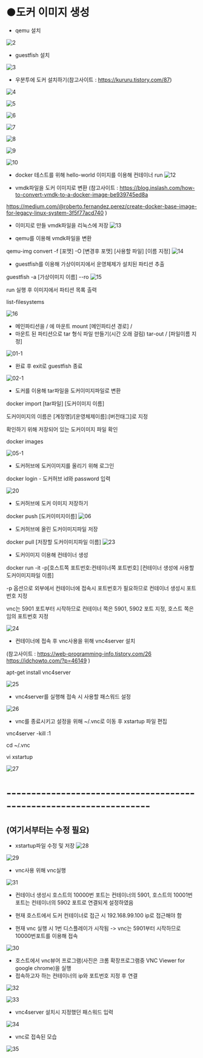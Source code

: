 # ●도커 이미지 생성

* qemu 설치

![2](https://user-images.githubusercontent.com/49422777/71220709-df3b3300-230c-11ea-95ee-3e55b7344c7d.JPG)


* guestfish 설치

![3](https://user-images.githubusercontent.com/49422777/71220830-6c7e8780-230d-11ea-9797-eec553257131.JPG)


* 우분투에 도커 설치하기(참고사이트 : https://kururu.tistory.com/87)

![4](https://user-images.githubusercontent.com/49422777/71220835-6f797800-230d-11ea-95aa-1d0d4aa34cca.JPG)


![5](https://user-images.githubusercontent.com/49422777/71220841-72746880-230d-11ea-9a7c-2c3bd9e94537.JPG)


![6](https://user-images.githubusercontent.com/49422777/71220845-7607ef80-230d-11ea-8101-3ee313216843.JPG)


![7](https://user-images.githubusercontent.com/49422777/71220850-799b7680-230d-11ea-841c-82c0f3bb4095.JPG)


![8](https://user-images.githubusercontent.com/49422777/71220856-7ef8c100-230d-11ea-9780-7769f38f1a8b.JPG)


![9](https://user-images.githubusercontent.com/49422777/71220862-828c4800-230d-11ea-8526-57fee7e2bef5.JPG)


![10](https://user-images.githubusercontent.com/49422777/71220867-861fcf00-230d-11ea-8515-c18541609489.JPG)

* docker 테스트를 위해 hello-world 이미지를 이용해 컨테이너 run
![12](https://user-images.githubusercontent.com/49422777/71220875-8ddf7380-230d-11ea-9f9d-20bef5c39062.JPG)


* vmdk파일을 도커 이미지로 변환 
(참고사이트 : 
https://blog.inslash.com/how-to-convert-vmdk-to-a-docker-image-be939745ed8a

https://medium.com/@roberto.fernandez.perez/create-docker-base-image-for-legacy-linux-system-3f5f77acd740 )

* 이미지로 만들 vmdk파일을 리눅스에 저장
![13](https://user-images.githubusercontent.com/49422777/71221638-b4eb7480-2310-11ea-9f98-3bdad829f5b3.JPG)


* qemu를 이용해 vmdk파일을 변환

qemu-img convert -f [포맷] -O [변경후 포맷] [사용할 파일] [이름 지정]
![14](https://user-images.githubusercontent.com/49422777/71221644-b9179200-2310-11ea-92d8-3489390c3715.JPG)


* guestfish를 이용해 가상이미지에서 운영체제가 설치된 파티션 추출

guestfish -a [가상이미지 이름] --ro
![15](https://user-images.githubusercontent.com/49422777/71221647-bc128280-2310-11ea-910a-aab6613a4d13.JPG)


run 실행 후 이미지에서 파티션 목록 출력

list-filesystems

![16](https://user-images.githubusercontent.com/49422777/71221649-be74dc80-2310-11ea-918a-db4049057761.JPG)


* 메인파티션을 / 에 마운트
mount [메인파티션 경로] /
* 마운트 된 파티션으로 tar 형식 파일 만들기(시간 오래 걸림)
tar-out / [파일이름 지정]

![01-1](https://user-images.githubusercontent.com/49422777/71223212-8cff0f80-2316-11ea-93b7-775c3e0ec289.JPG)


* 완료 후 exit로 guestfish 종료

![02-1](https://user-images.githubusercontent.com/49422777/71223218-8ffa0000-2316-11ea-8a20-ad287f592602.JPG)


* 도커를 이용해 tar파일을 도커이미지파일로 변환

docker import [tar파일] [도커이미지 이름]

도커이미지의 이름은 [계정명]/[운영체제이름]:[버전태그]로 지정

확인하기 위해 저장되어 있는 도커이미지 파일 확인

docker images

![05-1](https://user-images.githubusercontent.com/49422777/71223219-925c5a00-2316-11ea-89bb-48bdae5f8b5e.JPG)


* 도커허브에 도커이미지를 올리기 위해 로그인

docker login - 도커허브 id와 password 입력

![20](https://user-images.githubusercontent.com/49422777/71244478-f2bebc00-2355-11ea-9ed7-25b8970c2df7.JPG)


* 도커허브에 도커 이미지 저장하기

docker push [도커이미지이름]
![06](https://user-images.githubusercontent.com/49422777/71223222-94261d80-2316-11ea-848f-915140053ba3.JPG)


* 도커허브에 올린 도커이미지파일 저장

docker pull [저장할 도커이미지파일 이름]
![23](https://user-images.githubusercontent.com/49422777/71245727-b04aae80-2358-11ea-870a-886868c9794a.JPG)


* 도커이미지 이용해 컨테이너 생성

docker run -it -p[호스트쪽 포트번호:컨테이너쪽 포트번호] [컨테이너 생성에 사용할 도커이미지파일 이름]

-p 옵션으로 외부에서 컨테이너에 접속시 포트번호가 필요하므로 컨테이너 생성시 포트번호 지정

vnc는 5901 포트부터 시작하므로 컨테이너 쪽은 5901, 5902 포트 지정, 호스트 쪽은 임의 포트번호 지정

![24](https://user-images.githubusercontent.com/49422777/71245743-b6d92600-2358-11ea-909c-f6776da4962e.JPG)

* 컨테이너에 접속 후 vnc사용을 위해 vnc4server 설치

(참고사이트 : https://web-programming-info.tistory.com/26
	      https://idchowto.com/?p=46149 )

apt-get install vnc4server

![25](https://user-images.githubusercontent.com/49422777/71270748-b1e69780-2395-11ea-8179-6b4eb79e5c05.JPG)


* vnc4server를 실행해 접속 시 사용할 패스워드 설정

![26](https://user-images.githubusercontent.com/49422777/71270739-ab582000-2395-11ea-87c8-1f61f37f2b33.JPG)


* vnc를 종료시키고 설정을 위해 ~/.vnc로 이동 후 xstartup 파일 편집

vnc4server -kill :1

cd ~/.vnc

vi xstartup

![27](https://user-images.githubusercontent.com/49422777/71270775-c2970d80-2395-11ea-8ba7-6c2e39fceb4e.JPG)


# -------------------------------------------------------------------
## (여기서부터는 수정 필요)

* xstartup파일 수정 및 저장
![28](https://user-images.githubusercontent.com/49422777/71270814-d6db0a80-2395-11ea-89bb-ce16c7ae824d.JPG)



![29](https://user-images.githubusercontent.com/49422777/71270842-e0647280-2395-11ea-86de-0a43b61b5cd2.JPG)


* vnc사용 위해 vnc실행

![31](https://user-images.githubusercontent.com/49422777/71270851-e78b8080-2395-11ea-83db-21652977f659.JPG)


* 컨테이너 생성시 호스트의 10000번 포트는 컨테이너의 5901, 호스트의 10001번 포트는 컨테이너의 5902
포트로 연결되게 설정하였음

* 현재 호스트에서 도커 컨테이너로 접근 시 192.168.99.100 ip로 접근해야 함

* 현재 vnc 실행 시 1번 디스플레이가 시작됨 -> vnc는 5901부터 시작하므로 10000번포트를 이용해 접속

![30](https://user-images.githubusercontent.com/49422777/71270855-ea867100-2395-11ea-9029-f3d60b3691b3.JPG)


* 호스트에서 vnc뷰어 프로그램(사진은 크롬 확장프로그램중 VNC Viewer for google chrome)을 실행
* 접속하고자 하는 컨테이너의 ip와 포트번호 지정 후 연결

![32](https://user-images.githubusercontent.com/49422777/71277931-89609c80-2399-11ea-8743-3a845d24dfca.JPG)


![33](https://user-images.githubusercontent.com/49422777/71277934-8bc2f680-2399-11ea-8144-17c65043d901.JPG)


* vnc4server 설치시 지정했던 패스워드 입력

![34](https://user-images.githubusercontent.com/49422777/71277940-8e255080-2399-11ea-9a39-68ddc3e02842.JPG)


* vnc로 접속된 모습

![35](https://user-images.githubusercontent.com/49422777/71277946-91204100-2399-11ea-8c28-eeba648ebe12.JPG)

